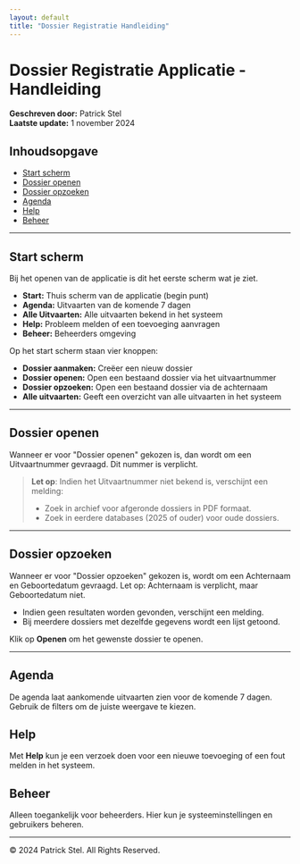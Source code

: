 ```yaml
---
layout: default
title: "Dossier Registratie Handleiding"
---
```


# Dossier Registratie Applicatie - Handleiding

**Geschreven door:** Patrick Stel  
**Laatste update:** 1 november 2024

## Inhoudsopgave

- [Start scherm](#start-scherm)
- [Dossier openen](#dossier-openen)
- [Dossier opzoeken](#dossier-opzoeken)
- [Agenda](#agenda)
- [Help](#help)
- [Beheer](#beheer)

---

## Start scherm

Bij het openen van de applicatie is dit het eerste scherm wat je ziet.

- **Start:** Thuis scherm van de applicatie (begin punt)
- **Agenda:** Uitvaarten van de komende 7 dagen
- **Alle Uitvaarten:** Alle uitvaarten bekend in het systeem
- **Help:** Probleem melden of een toevoeging aanvragen
- **Beheer:** Beheerders omgeving

Op het start scherm staan vier knoppen:

- **Dossier aanmaken:** Creëer een nieuw dossier
- **Dossier openen:** Open een bestaand dossier via het uitvaartnummer
- **Dossier opzoeken:** Open een bestaand dossier via de achternaam
- **Alle uitvaarten:** Geeft een overzicht van alle uitvaarten in het systeem

---

## Dossier openen

Wanneer er voor "Dossier openen" gekozen is, dan wordt om een Uitvaartnummer gevraagd. Dit nummer is verplicht.

> **Let op**: Indien het Uitvaartnummer niet bekend is, verschijnt een melding:
>
> - Zoek in archief voor afgeronde dossiers in PDF formaat.
> - Zoek in eerdere databases (2025 of ouder) voor oude dossiers.

---

## Dossier opzoeken

Wanneer er voor "Dossier opzoeken" gekozen is, wordt om een Achternaam en Geboortedatum gevraagd. Let op: Achternaam is verplicht, maar Geboortedatum niet.

- Indien geen resultaten worden gevonden, verschijnt een melding.
- Bij meerdere dossiers met dezelfde gegevens wordt een lijst getoond.

Klik op **Openen** om het gewenste dossier te openen.

---

## Agenda

De agenda laat aankomende uitvaarten zien voor de komende 7 dagen. Gebruik de filters om de juiste weergave te kiezen.

## Help

Met **Help** kun je een verzoek doen voor een nieuwe toevoeging of een fout melden in het systeem.

## Beheer

Alleen toegankelijk voor beheerders. Hier kun je systeeminstellingen en gebruikers beheren.

---

© 2024 Patrick Stel. All Rights Reserved.
